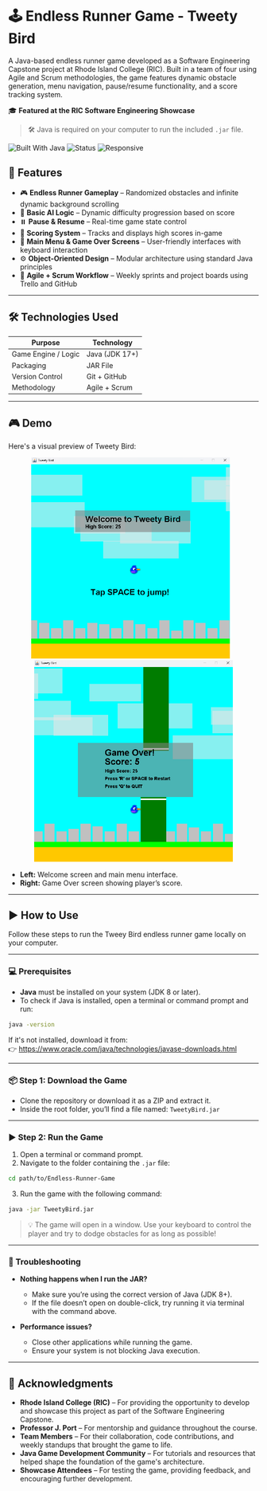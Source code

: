 # 🕹️ Endless Runner Game - Tweety Bird

A Java-based endless runner game developed as a Software Engineering Capstone project at Rhode Island College (RIC). Built in a team of four using Agile and Scrum methodologies, the game features dynamic obstacle generation, menu navigation, pause/resume functionality, and a score tracking system.

🎓 **Featured at the RIC Software Engineering Showcase**

> 🛠 Java is required on your computer to run the included `.jar` file.

![Built With Java](https://img.shields.io/badge/Built%20With-Java-red)
![Status](https://img.shields.io/badge/Playable-Yes-success)
![Responsive](https://img.shields.io/badge/Cross--Platform-Yes-blue)

## 🚀 Features

- 🎮 **Endless Runner Gameplay** – Randomized obstacles and infinite dynamic background scrolling
- 🧠 **Basic AI Logic** – Dynamic difficulty progression based on score
- ⏸️ **Pause & Resume** – Real-time game state control
- 🏁 **Scoring System** – Tracks and displays high scores in-game
- 📜 **Main Menu & Game Over Screens** – User-friendly interfaces with keyboard interaction
- ⚙️ **Object-Oriented Design** – Modular architecture using standard Java principles
- 📅 **Agile + Scrum Workflow** – Weekly sprints and project boards using Trello and GitHub

---

## 🛠️ Technologies Used

| Purpose            | Technology        |
|--------------------|-------------------|
| Game Engine / Logic| Java (JDK 17+)    |
| Packaging          | JAR File          |
| Version Control    | Git + GitHub      |
| Methodology        | Agile + Scrum     |

---

## 🎮 Demo

Here's a visual preview of Tweety Bird:

<p align="center">
  <img src="TweetyBird/demo%20images/welcome.png" alt="Welcome Screen" width="400"/>
  &nbsp;&nbsp;
  <img src="TweetyBird/demo%20images/gameover.png" alt="Game Over Screen" width="400"/>
</p>

- **Left:** Welcome screen and main menu interface.
- **Right:** Game Over screen showing player’s score.

---

## ▶️ How to Use

Follow these steps to run the Tweey Bird endless runner game locally on your computer.

---

### 💻 Prerequisites

- **Java** must be installed on your system (JDK 8 or later).
- To check if Java is installed, open a terminal or command prompt and run:

```bash
java -version
```

If it's not installed, download it from:  
👉 https://www.oracle.com/java/technologies/javase-downloads.html

---

### 📦 Step 1: Download the Game

- Clone the repository or download it as a ZIP and extract it.
- Inside the root folder, you’ll find a file named: `TweetyBird.jar`

---

### ▶️ Step 2: Run the Game

1. Open a terminal or command prompt.
2. Navigate to the folder containing the `.jar` file:

```bash
cd path/to/Endless-Runner-Game
```

3. Run the game with the following command:

```bash
java -jar TweetyBird.jar
```

> 💡 The game will open in a window. Use your keyboard to control the player and try to dodge obstacles for as long as possible!

---

### 🧯 Troubleshooting

- **Nothing happens when I run the JAR?**
  - Make sure you’re using the correct version of Java (JDK 8+).
  - If the file doesn’t open on double-click, try running it via terminal with the command above.

- **Performance issues?**
  - Close other applications while running the game.
  - Ensure your system is not blocking Java execution.

---

## 🙌 Acknowledgments

- **Rhode Island College (RIC)** – For providing the opportunity to develop and showcase this project as part of the Software Engineering Capstone.
- **Professor J. Port** – For mentorship and guidance throughout the course.
- **Team Members** – For their collaboration, code contributions, and weekly standups that brought the game to life.
- **Java Game Development Community** – For tutorials and resources that helped shape the foundation of the game's architecture.
- **Showcase Attendees** – For testing the game, providing feedback, and encouraging further development.
